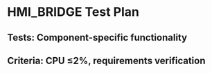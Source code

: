 # HMI_BRIDGE Test Plan
## Tests: Component-specific functionality
## Criteria: CPU ≤2%, requirements verification

